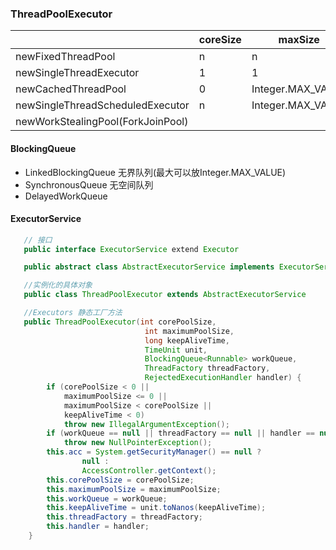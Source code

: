 ### ThreadPoolExecutor
|    |coreSize | maxSize | BlockingQueue | 
| --- | --- | --- |---|
|newFixedThreadPool | n | n | LinkedBlockingQueue|
|newSingleThreadExecutor| 1 | 1 | LinkedBlockingQueue|
|newCachedThreadPool| 0 | Integer.MAX_VALUE | SynchronousQueue |
|newSingleThreadScheduledExecutor| n | Integer.MAX_VALUE | DelayedWorkQueue |
|newWorkStealingPool(ForkJoinPool)|  | | |

#### BlockingQueue
* LinkedBlockingQueue 无界队列(最大可以放Integer.MAX_VALUE) 
* SynchronousQueue 无空间队列
* DelayedWorkQueue 

#### ExecutorService

```java
   // 接口
   public interface ExecutorService extend Executor

   public abstract class AbstractExecutorService implements ExecutorService

   //实例化的具体对象
   public class ThreadPoolExecutor extends AbstractExecutorService

   //Executors 静态工厂方法
   public ThreadPoolExecutor(int corePoolSize,
                              int maximumPoolSize,
                              long keepAliveTime,
                              TimeUnit unit,
                              BlockingQueue<Runnable> workQueue,
                              ThreadFactory threadFactory,
                              RejectedExecutionHandler handler) {
        if (corePoolSize < 0 ||
            maximumPoolSize <= 0 ||
            maximumPoolSize < corePoolSize ||
            keepAliveTime < 0)
            throw new IllegalArgumentException();
        if (workQueue == null || threadFactory == null || handler == null)
            throw new NullPointerException();
        this.acc = System.getSecurityManager() == null ?
                null :
                AccessController.getContext();
        this.corePoolSize = corePoolSize;
        this.maximumPoolSize = maximumPoolSize;
        this.workQueue = workQueue;
        this.keepAliveTime = unit.toNanos(keepAliveTime);
        this.threadFactory = threadFactory;
        this.handler = handler;
    }
```



